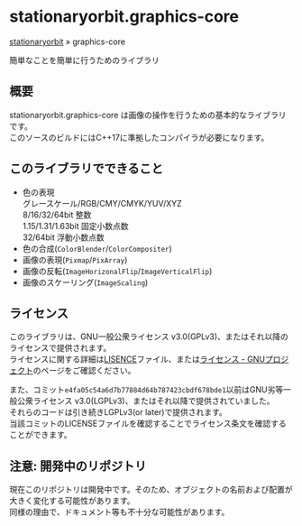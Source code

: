 # stationaryorbit.graphics-core

[stationaryorbit](https://github.com/zawa-ch/stationaryorbit) » graphics-core

簡単なことを簡単に行うためのライブラリ

## 概要

stationaryorbit.graphics-core は画像の操作を行うための基本的なライブラリです。  
このソースのビルドにはC++17に準拠したコンパイラが必要になります。  

## このライブラリでできること

- 色の表現  
  グレースケール/RGB/CMY/CMYK/YUV/XYZ  
  8/16/32/64bit 整数  
  1.15/1.31/1.63bit 固定小数点数  
  32/64bit 浮動小数点数  
- 色の合成(`ColorBlender`/`ColorCompositer`)
- 画像の表現(`Pixmap`/`PixArray`)
- 画像の反転(`ImageHorizonalFlip`/`ImageVerticalFlip`)
- 画像のスケーリング(`ImageScaling`)

## ライセンス

このライブラリは、GNU一般公衆ライセンス v3.0(GPLv3)、またはそれ以降のライセンスで提供されます。  
ライセンスに関する詳細は[LISENCE](./LICENSE)ファイル、または[ライセンス - GNUプロジェクト](http://www.gnu.org/licenses/)のページをご確認ください。  

また、コミット`e4fa05c54a6d7b77884d64b787423cbdf678bde1`以前はGNU劣等一般公衆ライセンス v3.0(LGPLv3)、またはそれ以降で提供されていました。  
それらのコードは引き続きLGPLv3(or later)で提供されます。  
当該コミットのLICENSEファイルを確認することでライセンス条文を確認することができます。  

## 注意: 開発中のリポジトリ

現在このリポジトリは開発中です。そのため、オブジェクトの名前および配置が大きく変化する可能性があります。  
同様の理由で、ドキュメント等も不十分な可能性があります。  
